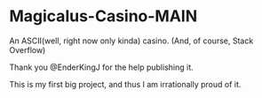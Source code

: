# Magicalus-Casino-MAIN
An ASCII(well, right now only kinda) casino. (And, of course, Stack Overflow)

Thank you @EnderKingJ for the help publishing it.

This is my first big project, and thus I am irrationally proud of it.
